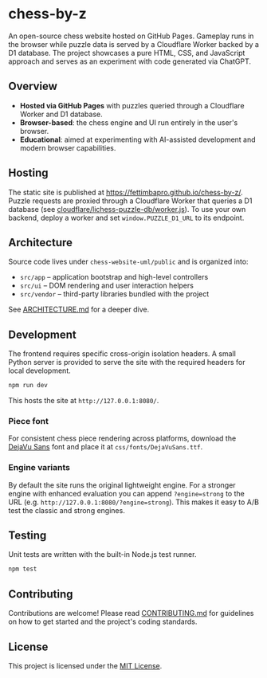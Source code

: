 # chess-by-z

An open-source chess website hosted on GitHub Pages. Gameplay runs in the browser while puzzle data is served by a Cloudflare Worker backed by a D1 database. The project showcases a pure HTML, CSS, and JavaScript approach and serves as an experiment with code generated via ChatGPT.

## Overview

- **Hosted via GitHub Pages** with puzzles queried through a Cloudflare Worker and D1 database.
- **Browser-based**: the chess engine and UI run entirely in the user's browser.
- **Educational**: aimed at experimenting with AI-assisted development and modern browser capabilities.

## Hosting

The static site is published at <https://fettimbapro.github.io/chess-by-z/>. Puzzle requests are proxied through a Cloudflare Worker that queries a D1 database (see [cloudflare/lichess-puzzle-db/worker.js](cloudflare/lichess-puzzle-db/worker.js)). To use your own backend, deploy a worker and set `window.PUZZLE_D1_URL` to its endpoint.

## Architecture

Source code lives under `chess-website-uml/public` and is organized into:

- `src/app` – application bootstrap and high-level controllers
- `src/ui` – DOM rendering and user interaction helpers
- `src/vendor` – third-party libraries bundled with the project

See [ARCHITECTURE.md](ARCHITECTURE.md) for a deeper dive.

## Development

The frontend requires specific cross-origin isolation headers. A small Python server is provided to serve the site with the required headers for local development.

```bash
npm run dev
```

This hosts the site at `http://127.0.0.1:8080/`.

### Piece font

For consistent chess piece rendering across platforms, download the [DejaVu Sans](https://github.com/dejavu-fonts/dejavu-fonts/raw/master/ttf/DejaVuSans.ttf) font and place it at `css/fonts/DejaVuSans.ttf`.

### Engine variants

By default the site runs the original lightweight engine. For a stronger engine with enhanced evaluation you can append `?engine=strong` to the URL (e.g. `http://127.0.0.1:8080/?engine=strong`). This makes it easy to A/B test the classic and strong engines.

## Testing

Unit tests are written with the built-in Node.js test runner.

```bash
npm test
```

## Contributing

Contributions are welcome! Please read [CONTRIBUTING.md](CONTRIBUTING.md) for guidelines on how to get started and the project's coding standards.

## License

This project is licensed under the [MIT License](LICENSE).
